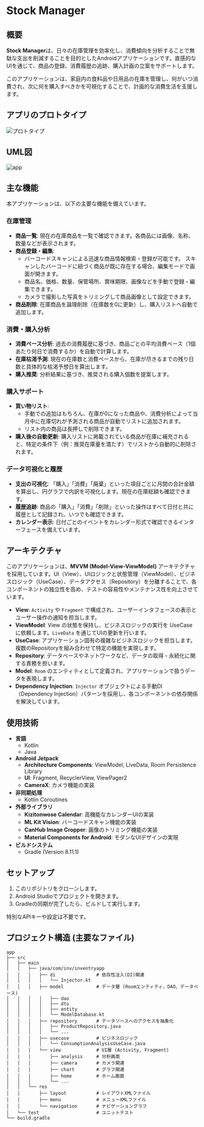 # Stock Manager

## 概要

**Stock Manager**は、日々の在庫管理を効率化し、消費傾向を分析することで無駄な支出を削減することを目的としたAndroidアプリケーションです。直感的なUIを通じて、商品の登録、消費履歴の追跡、購入計画の立案をサポートします。

このアプリケーションは、家庭内の食料品や日用品の在庫を管理し、何がいつ消費され、次に何を購入すべきかを可視化することで、計画的な消費生活を支援します。

## アプリのプロトタイプ
![プロトタイプ](https://github.com/user-attachments/assets/d3cf78d4-7c1f-46aa-aff6-0be6929271c8)

## UML図
![app](https://github.com/user-attachments/assets/a7c62139-1078-4bba-8245-63fd5e096d5a)

## 主な機能

本アプリケーションは、以下の主要な機能を備えています。

### 在庫管理

  * **商品一覧**: 現在の在庫商品を一覧で確認できます。各商品には画像、名称、数量などが表示されます。
  * **商品登録・編集**:
      * バーコードスキャンによる迅速な商品情報検索・登録が可能です。 スキャンしたバーコードに紐づく商品が既に存在する場合、編集モードで画面が開きます。
      * 商品名、価格、数量、保管場所、賞味期限、画像などを手動で登録・編集できます。
      * カメラで撮影した写真をトリミングして商品画像として設定できます。
  * **商品削除**: 在庫商品を論理削除（在庫数を0に更新）し、購入リストへ自動で追加します。

### 消費・購入分析

  * **消費ペース分析**: 過去の消費履歴に基づき、商品ごとの平均消費ペース（1個あたり何日で消費するか）を自動で計算します。
  * **在庫枯渇予測**: 現在の在庫数と消費ペースから、在庫が尽きるまでの残り日数と具体的な枯渇予想日を算出します。
  * **購入推奨**: 分析結果に基づき、推奨される購入個数を提案します。

### 購入サポート

  * **買い物リスト**:
      * 手動での追加はもちろん、在庫が0になった商品や、消費分析によって当月中に在庫切れが予測される商品が自動でリストに追加されます。
      * リスト内の商品は長押しで削除できます。
  * **購入後の自動更新**: 購入リストに掲載されている商品が在庫に補充されると、特定の条件下（例：推奨在庫量を満たす）でリストから自動的に削除されます。

### データ可視化と履歴

  * **支出の可視化**: 「購入」「消費」「廃棄」といった項目ごとに月間の合計金額を算出し、円グラフで内訳を可視化します。現在の在庫総額も確認できます。
  * **履歴追跡**: 商品の「購入」「消費」「削除」といった操作はすべて日付と共に履歴として記録され、いつでも確認できます。
  * **カレンダー表示**: 日付ごとのイベントをカレンダー形式で確認できるインターフェースを備えています。

## アーキテクチャ

このアプリケーションは、**MVVM (Model-View-ViewModel)** アーキテクチャを採用しています。UI（View）、UIロジックと状態管理（ViewModel）、ビジネスロジック（UseCase）、データアクセス（Repository）を分離することで、各コンポーネントの独立性を高め、テストの容易性やメンテナンス性を向上させています。

  * **View**: `Activity` や `Fragment` で構成され、ユーザーインタフェースの表示とユーザー操作の通知を担当します。
  * **ViewModel**: View の状態を保持し、ビジネスロジックの実行を UseCase に依頼します。`LiveData` を通じてUIの更新を行います。
  * **UseCase**: アプリケーション固有の複雑なビジネスロジックを担当します。複数のRepositoryを組み合わせて特定の機能を実現します。
  * **Repository**: データベースやネットワークなど、データの取得・永続化に関する責務を担います。
  * **Model**: `Room` のエンティティとして定義され、アプリケーションで扱うデータを表現します。
  * **Dependency Injection**: `Injector` オブジェクトによる手動DI（Dependency Injection）パターンを採用し、各コンポーネントの依存関係を解決しています。

## 使用技術

  * **言語**
      * Kotlin
      * Java
  * **Android Jetpack**
      * **Architecture Components**: ViewModel, LiveData, Room Persistence Library
      * **UI**: Fragment, RecyclerView, ViewPager2
      * **CameraX**: カメラ機能の実装
  * **非同期処理**
      * Kotlin Coroutines
  * **外部ライブラリ**
      * **Kizitonwose Calendar**: 高機能なカレンダーUIの実装
      * **ML Kit Vision**: バーコードスキャン機能の実装
      * **CanHub Image Cropper**: 画像のトリミング機能の実装
      * **Material Components for Android**: モダンなUIデザインの実現
  * **ビルドシステム**
      * Gradle (Version 8.11.1)

## セットアップ

1.  このリポジトリをクローンします。
2.  Android Studioでプロジェクトを開きます。
3.  Gradleの同期が完了したら、ビルドして実行します。

特別なAPIキーや設定は不要です。

## プロジェクト構造 (主要なファイル)

```
app
├── src
│   ├── main
│   │   ├── java/com/inv/inventryapp
│   │   │   ├── di               # 依存性注入(DI)関連
│   │   │   │   └── Injector.kt
│   │   │   ├── model            # データ層 (Roomエンティティ、DAO、データベース)
│   │   │   │   ├── dao
│   │   │   │   ├── dto
│   │   │   │   ├── entity
│   │   │   │   └── ModelDatabase.kt
│   │   │   ├── repository       # データソースへのアクセスを抽象化
│   │   │   │   ├── ProductRepository.java
│   │   │   │   └── ...
│   │   │   ├── usecase          # ビジネスロジック
│   │   │   │   └── ConsumptionAnalysisUseCase.java
│   │   │   └── view             # UI層 (Activity, Fragment)
│   │   │       ├── analysis     # 分析画面
│   │   │       ├── camera       # カメラ関連
│   │   │       ├── chart        # グラフ関連
│   │   │       ├── home         # ホーム画面
│   │   │       └── ...
│   │   └── res
│   │       ├── layout           # レイアウトXMLファイル
│   │       ├── menu             # メニューXMLファイル
│   │       └── navigation       # ナビゲーショングラフ
│   └── test                     # ユニットテスト
└── build.gradle
```
